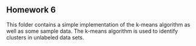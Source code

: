 ## Homework 6

This folder contains a simple implementation of the k-means algorithm as well as some sample data. The k-means algorithm is used to identify clusters in unlabeled data sets.
